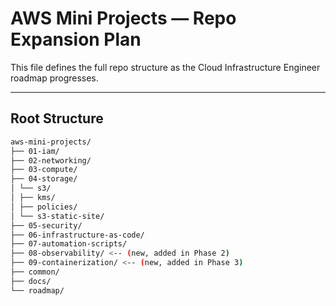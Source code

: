 # AWS Mini Projects — Repo Expansion Plan

This file defines the full repo structure as the Cloud Infrastructure Engineer roadmap progresses.

---

## Root Structure

```bash
aws-mini-projects/
├── 01-iam/
├── 02-networking/
├── 03-compute/
├── 04-storage/
│ └── s3/
│ ├── kms/
│ ├── policies/
│ └── s3-static-site/
├── 05-security/
├── 06-infrastructure-as-code/
├── 07-automation-scripts/
├── 08-observability/ <-- (new, added in Phase 2)
├── 09-containerization/ <-- (new, added in Phase 3)
├── common/
├── docs/
└── roadmap/
```

